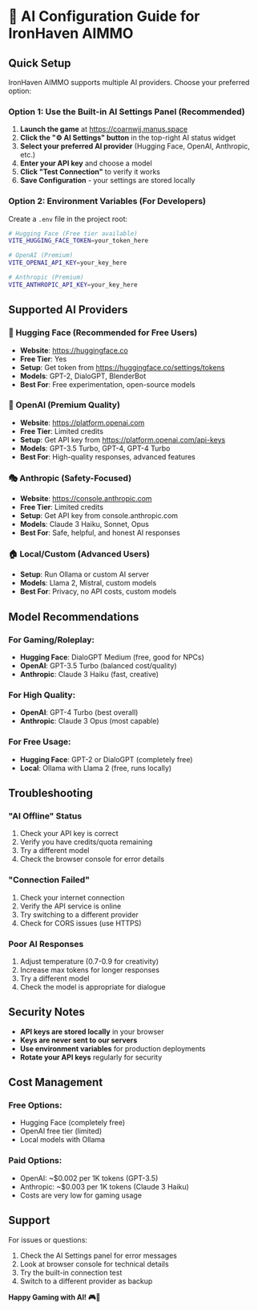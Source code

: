 # 🤖 AI Configuration Guide for IronHaven AIMMO

## Quick Setup

IronHaven AIMMO supports multiple AI providers. Choose your preferred option:

### Option 1: Use the Built-in AI Settings Panel (Recommended)
1. **Launch the game** at https://coarnwjj.manus.space
2. **Click the "⚙️ AI Settings" button** in the top-right AI status widget
3. **Select your preferred AI provider** (Hugging Face, OpenAI, Anthropic, etc.)
4. **Enter your API key** and choose a model
5. **Click "Test Connection"** to verify it works
6. **Save Configuration** - your settings are stored locally

### Option 2: Environment Variables (For Developers)
Create a `.env` file in the project root:

```bash
# Hugging Face (Free tier available)
VITE_HUGGING_FACE_TOKEN=your_token_here

# OpenAI (Premium)
VITE_OPENAI_API_KEY=your_key_here

# Anthropic (Premium)
VITE_ANTHROPIC_API_KEY=your_key_here
```

## Supported AI Providers

### 🤗 Hugging Face (Recommended for Free Users)
- **Website**: https://huggingface.co
- **Free Tier**: Yes
- **Setup**: Get token from https://huggingface.co/settings/tokens
- **Models**: GPT-2, DialoGPT, BlenderBot
- **Best For**: Free experimentation, open-source models

### 🧠 OpenAI (Premium Quality)
- **Website**: https://platform.openai.com
- **Free Tier**: Limited credits
- **Setup**: Get API key from https://platform.openai.com/api-keys
- **Models**: GPT-3.5 Turbo, GPT-4, GPT-4 Turbo
- **Best For**: High-quality responses, advanced features

### 🎭 Anthropic (Safety-Focused)
- **Website**: https://console.anthropic.com
- **Free Tier**: Limited credits
- **Setup**: Get API key from console.anthropic.com
- **Models**: Claude 3 Haiku, Sonnet, Opus
- **Best For**: Safe, helpful, and honest AI responses

### 🏠 Local/Custom (Advanced Users)
- **Setup**: Run Ollama or custom AI server
- **Models**: Llama 2, Mistral, custom models
- **Best For**: Privacy, no API costs, custom models

## Model Recommendations

### For Gaming/Roleplay:
- **Hugging Face**: DialoGPT Medium (free, good for NPCs)
- **OpenAI**: GPT-3.5 Turbo (balanced cost/quality)
- **Anthropic**: Claude 3 Haiku (fast, creative)

### For High Quality:
- **OpenAI**: GPT-4 Turbo (best overall)
- **Anthropic**: Claude 3 Opus (most capable)

### For Free Usage:
- **Hugging Face**: GPT-2 or DialoGPT (completely free)
- **Local**: Ollama with Llama 2 (free, runs locally)

## Troubleshooting

### "AI Offline" Status
1. Check your API key is correct
2. Verify you have credits/quota remaining
3. Try a different model
4. Check the browser console for error details

### "Connection Failed"
1. Check your internet connection
2. Verify the API service is online
3. Try switching to a different provider
4. Check for CORS issues (use HTTPS)

### Poor AI Responses
1. Adjust temperature (0.7-0.9 for creativity)
2. Increase max tokens for longer responses
3. Try a different model
4. Check the model is appropriate for dialogue

## Security Notes

- **API keys are stored locally** in your browser
- **Keys are never sent to our servers**
- **Use environment variables** for production deployments
- **Rotate your API keys** regularly for security

## Cost Management

### Free Options:
- Hugging Face (completely free)
- OpenAI free tier (limited)
- Local models with Ollama

### Paid Options:
- OpenAI: ~$0.002 per 1K tokens (GPT-3.5)
- Anthropic: ~$0.003 per 1K tokens (Claude 3 Haiku)
- Costs are very low for gaming usage

## Support

For issues or questions:
1. Check the AI Settings panel for error messages
2. Look at browser console for technical details
3. Try the built-in connection test
4. Switch to a different provider as backup

**Happy Gaming with AI! 🎮🤖**


